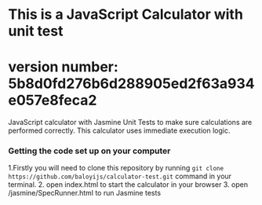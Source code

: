 # This is a JavaScript Calculator with unit test
#  version number:  5b8d0fd276b6d288905ed2f63a934e057e8feca2
JavaScript calculator with Jasmine Unit Tests to make sure calculations are performed correctly. This calculator uses immediate execution logic.



### Getting the code set up on your computer
1.Firstly you will need to clone this repository by running `git clone https://github.com/baloyijs/calculator-test.git` command in your terminal.
2. open index.html to start the calculator in your browser
3. open /jasmine/SpecRunner.html to run Jasmine tests
